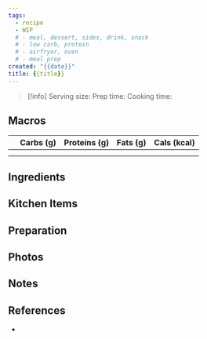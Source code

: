 ```yaml
---
tags:
  - recipe
  - WIP
  # - meal, dessert, sides, drink, snack
  # - low carb, protein
  # - airfryer, oven
  # - meal prep
created: "{{date}}"
title: {{title}}
---
```


> [!info]
> Serving size:
> Prep time:
> Cooking time:

## Macros

|  | Carbs (g) | Proteins (g) | Fats (g) | Cals (kcal) |
| --- | --- | --- | --- | --- |
|  |  |  |  |  |
|  |  |  |  |  |

## Ingredients

## Kitchen Items

## Preparation

## Photos

## Notes

## References

- []()
